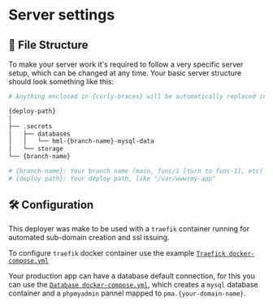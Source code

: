 # Server settings

## 📁 File Structure
To make your server work it's required to follow a very specific server setup, which can be changed at any time. Your basic server structure should look something like this:
```bash
# Anything enclosed in {curly-braces} will be automatically replaced in deployment

{deploy-path}
│
├── .secrets
│   ├── databases
│   │   └── hml-{branch-name}-mysql-data
│   └── storage
└── {branch-name}

# {branch-name}: Your branch name (main, func/1 [turn to func-1], etc)
# {deploy path}: Your deploy path, like "/var/www/my-app"
```

## 🛠️ Configuration

This deployer was make to be used with a `traefik` container running for automated sub-domain creation and ssl issuing.

To configure `traefik` docker container use the example [`Traefick docker-compose.yml`](traefik.docker-compose.yml)

Your production app can have a database default connection, for this you can use the [`Database docker-compose.yml`](database.docker-compose.yml), which creates a `mysql` database container and a `phpmyadmin` pannel mapped to `pma.{your-domain-name}`.